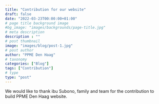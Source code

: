 ```yaml
---
title: "Contribution for our website"
draft: false
date: "2022-03-23T00:00:00+01:00"
# page title background image
#bg_image: "images/backgrounds/page-title.jpg"
# meta description
description : ""
# post thumbnail
image: "images/blog/post-1.jpg"
# post author
author: "PPME Den Haag"
# taxonomy
categories: ["Blog"]
tags: ["Contribution"]
# type
type: "post"
---
```


We would like to thank ibu Subono, family and team for the contribution to build PPME Den Haag website.